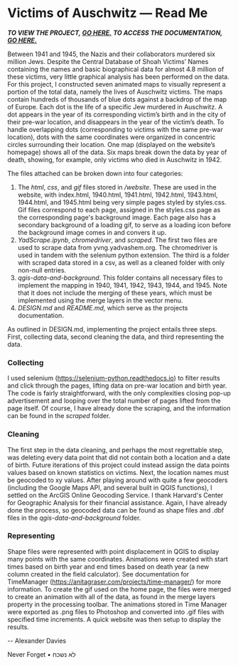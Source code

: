 # Victims of Auschwitz — Read Me

***TO VIEW THE PROJECT, [GO HERE.](https://xanderdavies.github.io/victims-of-auschwitz/website/)***
***TO ACCESS THE DOCUMENTATION, [GO HERE.](https://github.com/xanderdavies/victims-of-auschwitz)***

Between 1941 and 1945, the Nazis and their collaborators murdered six million Jews. Despite the Central Database of Shoah Victims’ Names containing the names and basic biographical data for almost 4.8 million of these victims, very little graphical analysis has been performed on the data. For this project, I constructed seven animated maps to visually represent a portion of the total data, namely the lives of Auschwitz victims. The maps contain hundreds of thousands of blue dots against a backdrop of the map of Europe. Each dot is the life of a specific Jew murdered in Auschwitz. A dot appears in the year of its corresponding victim’s birth and in the city of their pre-war location, and disappears in the year of the victim’s death. To handle overlapping dots (corresponding to victims with the same pre-war location), dots with the same coordinates were organized in concentric circles surrounding their location. One map (displayed on the website’s homepage) shows all of the data. Six maps break down the data by year of death, showing, for example, only victims who died in Auschwitz in 1942. 

The files attached can be broken down into four categories:
1. The *html*, *css*, and *gif* files stored in */website*. These are used in the website, with index.html, 1940.html, 1941.html, 1942.html, 1943.html, 1944.html, and 1945.html being very simple pages styled by styles.css. Gif files correspond to each page, assigned in the styles.css page as the corresponding page's background image. Each page also has a secondary background of a loading gif, to serve as a loading icon before the background image comes in and convers it up.
2. *YadScrape.ipynb*, *chromedriver*, and *scraped*. The first two files are used to scrape data from yvng.yadvashem.org. The chromedriver is used in tandem with the selenium python extension. The third is a folder with scraped data stored in a csv, as well as a cleaned folder with only non-null entries.
3. *qgis-data-and-background*. This folder contains all necessary files to implement the mapping in 1940, 1941, 1942, 1943, 1944, and 1945. Note that it does not include the merging of these years, which must be implemented using the merge layers in the vector menu.
4. *DESIGN.md* and *README.md,* which serve as the projects documentation.

As outlined in DESIGN.md, implementing the project entails three steps. First, collecting data, second cleaning the data, and third representing the data. 

### Collecting
I used selenium (https://selenium-python.readthedocs.io) to filter results and click through the pages, lifting data on pre-war location and birth year. The code is fairly straightforward, with the only complexities closing pop-up advertisement and looping over the total number of pages lifted from the page itself. Of course, I have already done the scraping, and the information can be found in the *scraped* folder.

### Cleaning
The first step in the data cleaning, and perhaps the most regrettable step, was deleting every data point that did not contain both a location and a date of birth. Future iterations of this project could instead assign the data points values based on known statistics on victims. Next, the location names must be geocoded to xy values. After playing around with quite a few geocoders (including the Google Maps API, and several built in QGIS functions), I settled on the ArcGIS Online Geocoding Service. I thank Harvard's Center for Geographic Analysis for their financial assistance. Again, I have already done the process, so geocoded data can be found as shape files and .dbf files in the *qgis-data-and-background* folder.

### Representing
Shape files were represented with point displacement in QGIS to display many points with the same coordinates. Animations were created with start times based on birth year and end times based on death year (a new column created in the field calculator). See documentation for TimeManager (https://anitagraser.com/projects/time-manager/) for more information. To create the gif used on the home page, the files were merged to create an animation with all of the data, as found in the merge layers property in the processing toolbar. The animations stored in Time Manager were exported as .png files to Photoshop and converted into .gif files with specified time increments. A quick website was then setup to display the results.

-- Alexander Davies

Never Forget • לא נשכח


